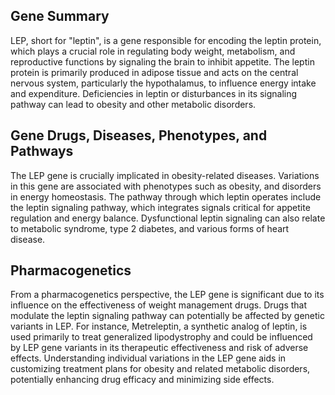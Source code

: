 ## Gene Summary
LEP, short for "leptin", is a gene responsible for encoding the leptin protein, which plays a crucial role in regulating body weight, metabolism, and reproductive functions by signaling the brain to inhibit appetite. The leptin protein is primarily produced in adipose tissue and acts on the central nervous system, particularly the hypothalamus, to influence energy intake and expenditure. Deficiencies in leptin or disturbances in its signaling pathway can lead to obesity and other metabolic disorders. 

## Gene Drugs, Diseases, Phenotypes, and Pathways
The LEP gene is crucially implicated in obesity-related diseases. Variations in this gene are associated with phenotypes such as obesity, and disorders in energy homeostasis. The pathway through which leptin operates include the leptin signaling pathway, which integrates signals critical for appetite regulation and energy balance. Dysfunctional leptin signaling can also relate to metabolic syndrome, type 2 diabetes, and various forms of heart disease. 

## Pharmacogenetics
From a pharmacogenetics perspective, the LEP gene is significant due to its influence on the effectiveness of weight management drugs. Drugs that modulate the leptin signaling pathway can potentially be affected by genetic variants in LEP. For instance, Metreleptin, a synthetic analog of leptin, is used primarily to treat generalized lipodystrophy and could be influenced by LEP gene variants in its therapeutic effectiveness and risk of adverse effects. Understanding individual variations in the LEP gene aids in customizing treatment plans for obesity and related metabolic disorders, potentially enhancing drug efficacy and minimizing side effects.